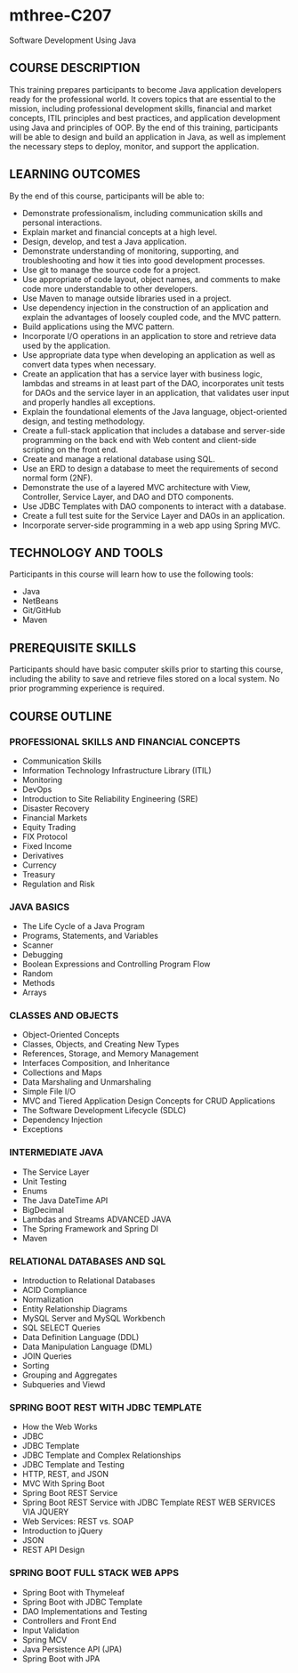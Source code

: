 # mthree-C207
Software Development Using Java


## COURSE DESCRIPTION
This training prepares participants to become Java application developers ready for the professional world.
It covers topics that are essential to the mission, including professional development skills, financial and market
concepts, ITIL principles and best practices, and application development using Java and principles of OOP.
By the end of this training, participants will be able to design and build an application in Java, as well as
implement the necessary steps to deploy, monitor, and support the application.
## LEARNING OUTCOMES
By the end of this course, participants will be able to:
-  Demonstrate professionalism, including communication skills and personal interactions.
-  Explain market and financial concepts at a high level.
-  Design, develop, and test a Java application.
-  Demonstrate understanding of monitoring, supporting, and troubleshooting and how it ties into good
development processes.
-  Use git to manage the source code for a project.
-  Use appropriate of code layout, object names, and comments to make code more understandable to
other developers.
-  Use Maven to manage outside libraries used in a project.
-  Use dependency injection in the construction of an application and explain the advantages of loosely
coupled code, and the MVC pattern.
-  Build applications using the MVC pattern.
-  Incorporate I/O operations in an application to store and retrieve data used by the application.
-  Use appropriate data type when developing an application as well as convert data types when necessary.
-  Create an application that has a service layer with business logic, lambdas and streams in at least part of
the DAO, incorporates unit tests for DAOs and the service layer in an application, that validates user input
and properly handles all exceptions.
-  Explain the foundational elements of the Java language, object-oriented design, and testing
methodology.
-  Create a full-stack application that includes a database and server-side programming on the back end
with Web content and client-side scripting on the front end.
-  Create and manage a relational database using SQL.
-  Use an ERD to design a database to meet the requirements of second normal form (2NF).
-  Demonstrate the use of a layered MVC architecture with View, Controller, Service Layer, and DAO and
DTO components.
-  Use JDBC Templates with DAO components to interact with a database.
-  Create a full test suite for the Service Layer and DAOs in an application.
-  Incorporate server-side programming in a web app using Spring MVC.

## TECHNOLOGY AND TOOLS
Participants in this course will learn how to use the following tools:
-  Java
-  NetBeans
-  Git/GitHub
-  Maven
## PREREQUISITE SKILLS
Participants should have basic computer skills prior to starting this course, including the ability to save and retrieve
files stored on a local system. No prior programming experience is required.
## COURSE OUTLINE
### PROFESSIONAL SKILLS AND FINANCIAL CONCEPTS
-  Communication Skills
-  Information Technology Infrastructure Library (ITIL)
-  Monitoring
-  DevOps
-  Introduction to Site Reliability Engineering (SRE)
-  Disaster Recovery
-  Financial Markets
-  Equity Trading
-  FIX Protocol
-  Fixed Income
-  Derivatives
-  Currency
-  Treasury
-  Regulation and Risk
### JAVA BASICS
-  The Life Cycle of a Java Program
-  Programs, Statements, and Variables
-  Scanner
-  Debugging
-  Boolean Expressions and Controlling Program Flow
-  Random
-  Methods
-  Arrays
### CLASSES AND OBJECTS
-  Object-Oriented Concepts
-  Classes, Objects, and Creating New Types
-  References, Storage, and Memory Management
-  Interfaces Composition, and Inheritance
-  Collections and Maps
-  Data Marshaling and Unmarshaling
-  Simple File I/O
-  MVC and Tiered Application Design Concepts for CRUD Applications
-  The Software Development Lifecycle (SDLC)
-  Dependency Injection
-  Exceptions
### INTERMEDIATE JAVA
-  The Service Layer
-  Unit Testing
-  Enums
-  The Java DateTime API
-  BigDecimal
-  Lambdas and Streams
ADVANCED JAVA
-  The Spring Framework and Spring DI
-  Maven
### RELATIONAL DATABASES AND SQL
-  Introduction to Relational Databases
-  ACID Compliance
-  Normalization
-  Entity Relationship Diagrams
-  MySQL Server and MySQL Workbench
-  SQL SELECT Queries
-  Data Definition Language (DDL)
-  Data Manipulation Language (DML)
-  JOIN Queries
-  Sorting
-  Grouping and Aggregates
-  Subqueries and Viewd
### SPRING BOOT REST WITH JDBC TEMPLATE
-  How the Web Works
-  JDBC
-  JDBC Template
-  JDBC Template and Complex Relationships
-  JDBC Template and Testing
-  HTTP, REST, and JSON
-  MVC With Spring Boot
-  Spring Boot REST Service
-  Spring Boot REST Service with JDBC Template
REST WEB SERVICES VIA JQUERY
-  Web Services: REST vs. SOAP
-  Introduction to jQuery
-  JSON
-  REST API Design
### SPRING BOOT FULL STACK WEB APPS
-  Spring Boot with Thymeleaf
-  Spring Boot with JDBC Template
-  DAO Implementations and Testing
-  Controllers and Front End
-  Input Validation
-  Spring MCV
-  Java Persistence API (JPA)
-  Spring Boot with JPA